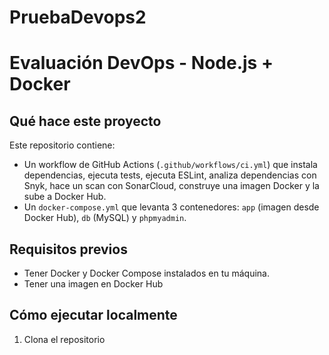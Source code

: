 # PruebaDevops2
# Evaluación DevOps - Node.js + Docker


## Qué hace este proyecto


Este repositorio contiene:
- Un workflow de GitHub Actions (`.github/workflows/ci.yml`) que instala dependencias, ejecuta tests, ejecuta ESLint, analiza dependencias con Snyk, hace un scan con SonarCloud, construye una imagen Docker y la sube a Docker Hub.
- Un `docker-compose.yml` que levanta 3 contenedores: `app` (imagen desde Docker Hub), `db` (MySQL) y `phpmyadmin`.


## Requisitos previos
- Tener Docker y Docker Compose instalados en tu máquina.
- Tener una imagen en Docker Hub 


## Cómo ejecutar localmente
1. Clona el repositorio 
